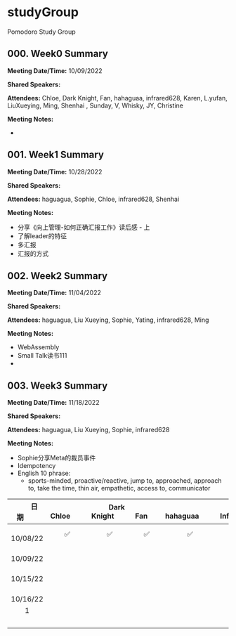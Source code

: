 # studyGroup
Pomodoro Study Group

## 000. Week0 Summary
**Meeting Date/Time:** 10/09/2022

**Shared Speakers:**

**Attendees:** Chloe, Dark Knight, Fan, hahaguaa, infrared628, Karen, L.yufan, LiuXueying, Ming, Shenhai , Sunday, V, Whisky, JY, Christine

**Meeting Notes:**

*

## 001. Week1 Summary
**Meeting Date/Time:** 10/28/2022

**Shared Speakers:**

**Attendees:** haguagua, Sophie, Chloe, infrared628, Shenhai 

**Meeting Notes:**
* 分享《向上管理-如何正确汇报工作》读后感 - 上
* 了解leader的特征
* 多汇报
* 汇报的方式

## 002. Week2 Summary
**Meeting Date/Time:** 11/04/2022

**Shared Speakers:**

**Attendees:** haguagua, Liu Xueying, Sophie, Yating, infrared628, Ming

**Meeting Notes:**
* WebAssembly
* Small Talk读书111
* 
## 003. Week3 Summary
**Meeting Date/Time:** 11/18/2022

**Shared Speakers:**

**Attendees:** haguagua, Liu Xueying, Sophie, infrared628

**Meeting Notes:**
* Sophie分享Meta的裁员事件
* Idempotency
* English 10 phrase:
   * sports-minded, proactive/reactive, jump to, approached, approach to, take the time, thin air, empathetic, access to, communicator

| &emsp;&emsp;日期&emsp;&emsp; | &emsp;&emsp;Chloe&emsp;&emsp;  | &emsp;&emsp;Dark Knight&emsp;&emsp;  | &emsp;&emsp;Fan&emsp;&ensp;  | &emsp;&emsp;hahaguaa&emsp;&emsp; | &emsp;&emsp;Infrared628&emsp;&emsp;  | &emsp;&emsp;Karen&emsp;&emsp; | &emsp;&emsp;LiuXueying&emsp;&emsp;  | &emsp;&emsp;Shenhai&emsp;&emsp;  | &emsp;&emsp;Sunday(Hao)&emsp;&emsp;  | &emsp;&emsp;V&emsp;&emsp;  | &emsp;&emsp;Whisky&emsp;&emsp;  | &emsp;&emsp;JY&emsp;&emsp;  | &emsp;&emsp;L.yufan&emsp;&emsp;  | &emsp;&emsp;Ming&emsp;&emsp; |&emsp;&emsp;Christine&emsp;&emsp;  |
|:--------------------------:| :--------: | :--------: | :--------: | :--------: | :--------: | :--------: | :--------: | :--------: | :--------: | :--------: | :--------: | :--------: | :--------: | :--------: | :--------: |
|         ️ 10/08/22         |  ✅  | ✅  |  ️✅  | ️ ✅  |  ✅  |  ✅  |  ✅  |  ️✅  | ️ ✅  |    |    |  ️  | ️ ✅  |  ✅  |  ✅  |
|         ️ 10/09/22         |    |    |  ️   | ️    |    |    |    |  ️  | ️   |    |    |  ️  | ️   |    |    |
|         ️ 10/15/22         |    |    |   ️  | ️    |    |    |    |  ️  | ️   |    |    |  ️  | ️   |    |    |
|         ️ 10/16/22         |    |    |  ️   | ️    |    |    |    |  ️  | ️   |    |    |  ️  | ️   |    |    |
|             ️1             |    |    |  ️   | ️    |    |    |    |  ️  | ️   |    |    |  ️  | ️   |    |    |
|             ️              |    |    |  ️   | ️    |    |    |    |  ️  | ️   |    |    |  ️  | ️   |    |    |


